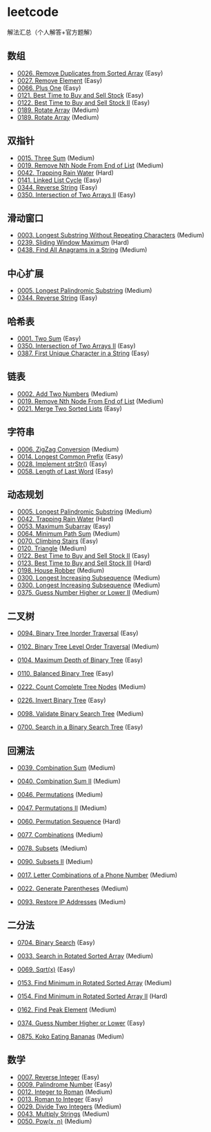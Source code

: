 # leetcode

解法汇总（个人解答+官方题解）

## 数组

- [0026. Remove Duplicates from Sorted Array](src/main/java/com/sumkor/array/_0026_remove/Solution.java) (Easy)
- [0027. Remove Element](src/main/java/com/sumkor/array/_0027_remove/Solution02.java) (Easy)
- [0066. Plus One](src/main/java/com/sumkor/array/_0066_plusone/Solution.java) (Easy)
- [0121. Best Time to Buy and Sell Stock](src/main/java/com/sumkor/array/_0121_stock/Solution.java) (Easy)
- [0122. Best Time to Buy and Sell Stock II](src/main/java/com/sumkor/array/_0122_stock/Solution.java) (Easy)
- [0189. Rotate Array](src/main/java/com/sumkor/array/_0189_rotate/Solution02.java) (Medium)
- [0189. Rotate Array](src/main/java/com/sumkor/array/_0189_rotate/Solution03.java) (Medium)

## 双指针

- [0015. Three Sum](src/main/java/com/sumkor/array/_0015_threesum/Solution03.java) (Medium)
- [0019. Remove Nth Node From End of List](src/main/java/com/sumkor/linked/_0019_removefromend/Solution02.java) (Medium)
- [0042. Trapping Rain Water](src/main/java/com/sumkor/array/_0042_rainwater/Solution03.java) (Hard)
- [0141. Linked List Cycle](src/main/java/com/sumkor/linked/_0141_hascycle/Solution.java) (Easy)
- [0344. Reverse String](src/main/java/com/sumkor/string/_0344_reverse/Solution.java) (Easy)
- [0350. Intersection of Two Arrays II](src/main/java/com/sumkor/array/_0350_intersect/Solution02.java) (Easy)

## 滑动窗口

- [0003. Longest Substring Without Repeating Characters](src/main/java/com/sumkor/string/_0003_lengthoflongestsubstring/Solution02.java) (Medium)
- [0239. Sliding Window Maximum](src/main/java/com/sumkor/array/_0239_window/Solution02.java) (Hard)
- [0438. Find All Anagrams in a String](src/main/java/com/sumkor/string/_0438_findanagrams/Solution.java) (Medium)

## 中心扩展

- [0005. Longest Palindromic Substring](src/main/java/com/sumkor/string/_0005_longestpalindrome/Solution02.java) (Medium)
- [0344. Reverse String](src/main/java/com/sumkor/string/_0344_reverse/Solution.java) (Easy)

## 哈希表

- [0001. Two Sum](src/main/java/com/sumkor/array/_0001_twosum/Solution02.java) (Easy)
- [0350. Intersection of Two Arrays II](src/main/java/com/sumkor/array/_0350_intersect/Solution01.java) (Easy)
- [0387. First Unique Character in a String](src/main/java/com/sumkor/string/_0387_firstuniqe/Solution.java) (Easy)

## 链表

- [0002. Add Two Numbers](src/main/java/com/sumkor/linked/_0002_addtwonumbers/Solution.java) (Medium)
- [0019. Remove Nth Node From End of List](src/main/java/com/sumkor/linked/_0019_removefromend/Solution.java) (Medium)
- [0021. Merge Two Sorted Lists](src/main/java/com/sumkor/linked/_0021_mergetwolists/Solution.java) (Easy)

## 字符串

- [0006. ZigZag Conversion](src/main/java/com/sumkor/string/_0006_zconvert/Solution02.java) (Medium)
- [0014. Longest Common Prefix](src/main/java/com/sumkor/string/_0014_longestcommonprefix/Solution.java) (Easy)
- [0028. Implement strStr()](src/main/java/com/sumkor/string/_0028_strstr/Solution03.java) (Easy)
- [0058. Length of Last Word](src/main/java/com/sumkor/string/_0058_lengthoflastword/Solution.java) (Easy)

## 动态规划

- [0005. Longest Palindromic Substring](src/main/java/com/sumkor/string/_0005_longestpalindrome/Solution03.java) (Medium)
- [0042. Trapping Rain Water](src/main/java/com/sumkor/array/_0042_rainwater/Solution02.java) (Hard)
- [0053. Maximum Subarray](src/main/java/com/sumkor/dp/_0053_maxsubarray/Solution.java) (Easy)
- [0064. Minimum Path Sum](src/main/java/com/sumkor/dp/_0064_minpath/Solution03.java) (Medium)
- [0070. Climbing Stairs](src/main/java/com/sumkor/dp/_0070_climbstairs/Solution.java) (Easy)
- [0120. Triangle](src/main/java/com/sumkor/dp/_0120_triangle/Solution03.java) (Medium)
- [0122. Best Time to Buy and Sell Stock II](src/main/java/com/sumkor/array/_0122_stock/Solution02.java) (Easy)
- [0123. Best Time to Buy and Sell Stock III](src/main/java/com/sumkor/array/_0123_stock/Solution.java) (Hard)
- [0198. House Robber](src/main/java/com/sumkor/dp/_0198_robhouse/Solution.java) (Medium)
- [0300. Longest Increasing Subsequence](src/main/java/com/sumkor/dp/_0300_longestincreasingsubseq/Solution03.java) (Medium)
- [0300. Longest Increasing Subsequence](src/main/java/com/sumkor/dp/_0300_longestincreasingsubseq/Solution04.java) (Medium)
- [0375. Guess Number Higher or Lower II](src/main/java/com/sumkor/dp/_0375_guess/Solution04.java) (Medium)

## 二叉树

- [0094. Binary Tree Inorder Traversal](src/main/java/com/sumkor/tree/_0098_validatebst/Solution.java) (Easy)
- [0102. Binary Tree Level Order Traversal](src/main/java/com/sumkor/tree/_0102_levelorder/Solution.java) (Medium)
- [0104. Maximum Depth of Binary Tree](src/main/java/com/sumkor/tree/_0104_maxdepth/Solution.java) (Easy)
- [0110. Balanced Binary Tree](src/main/java/com/sumkor/tree/_0110_balance/Solution02.java) (Easy)
- [0222. Count Complete Tree Nodes](src/main/java/com/sumkor/tree/_0222_complete/Solution02.java) (Medium)
- [0226. Invert Binary Tree](src/main/java/com/sumkor/tree/_0226_invert/Solution.java) (Easy)


- [0098. Validate Binary Search Tree](src/main/java/com/sumkor/tree/_0098_validatebst/Solution.java) (Medium)
- [0700. Search in a Binary Search Tree](src/main/java/com/sumkor/tree/_0700_searchbst/Solution02.java) (Easy)

## 回溯法

- [0039. Combination Sum](src/main/java/com/sumkor/backtrack/_0039_combinationsum/Solution02.java) (Medium)
- [0040. Combination Sum II](src/main/java/com/sumkor/backtrack/_0040_combinationsum/Solution.java) (Medium)
- [0046. Permutations](src/main/java/com/sumkor/backtrack/_0046_permute/Solution02.java) (Medium)
- [0047. Permutations II](src/main/java/com/sumkor/backtrack/_0047_permute/Solution03.java) (Medium)
- [0060. Permutation Sequence](src/main/java/com/sumkor/backtrack/_0060_permuteseq/Solution02.java) (Hard)
- [0077. Combinations](src/main/java/com/sumkor/backtrack/_0077_combine/Solution02.java) (Medium)
- [0078. Subsets](src/main/java/com/sumkor/backtrack/_0078_subsets/Solution.java) (Medium)
- [0090. Subsets II](src/main/java/com/sumkor/backtrack/_0090_subsets/Solution.java) (Medium)

- [0017. Letter Combinations of a Phone Number](src/main/java/com/sumkor/backtrack/_0017_phone/Solution.java) (Medium)
- [0022. Generate Parentheses](src/main/java/com/sumkor/backtrack/_0022_parenthesis/Solution02.java) (Medium)
- [0093. Restore IP Addresses](src/main/java/com/sumkor/backtrack/_0093_restoreip/Solution02.java) (Medium)

## 二分法

- [0704. Binary Search](src/main/java/com/sumkor/binarysearch/_0704_search/Solution.java) (Easy)


- [0033. Search in Rotated Sorted Array](src/main/java/com/sumkor/binarysearch/_0033_search/Solution.java) (Medium)
- [0069. Sqrt(x)](src/main/java/com/sumkor/binarysearch/_0069_sqrtx/Solution.java) (Easy)
- [0153. Find Minimum in Rotated Sorted Array](src/main/java/com/sumkor/binarysearch/_0153_findmin/Solution.java) (Medium)
- [0154. Find Minimum in Rotated Sorted Array II](src/main/java/com/sumkor/binarysearch/_0154_findmin/Solution02.java) (Hard)
- [0162. Find Peak Element](src/main/java/com/sumkor/binarysearch/_0162_findpeak/Solution.java) (Medium)
- [0374. Guess Number Higher or Lower](src/main/java/com/sumkor/binarysearch/_0374_guess/Solution.java) (Easy)
- [0875. Koko Eating Bananas](src/main/java/com/sumkor/binarysearch/_0875_banana/Solution02.java) (Medium)

## 数学

- [0007. Reverse Integer](src/main/java/com/sumkor/math/_0007_reverse/Solution.java) (Easy)
- [0009. Palindrome Number](src/main/java/com/sumkor/math/_0009_palindrome/Solution.java) (Easy)
- [0012. Integer to Roman](src/main/java/com/sumkor/math/_0012_roman/Solution.java) (Medium)
- [0013. Roman to Integer](src/main/java/com/sumkor/math/_0013_roman/Solution.java) (Easy)
- [0029. Divide Two Integers](src/main/java/com/sumkor/math/_0029_divide/Solution.java) (Medium)
- [0043. Multiply Strings](src/main/java/com/sumkor/math/_0043_multiply/Solution02.java) (Medium)
- [0050. Pow(x, n)](src/main/java/com/sumkor/math/_0050_pow/Solution02.java) (Medium)
